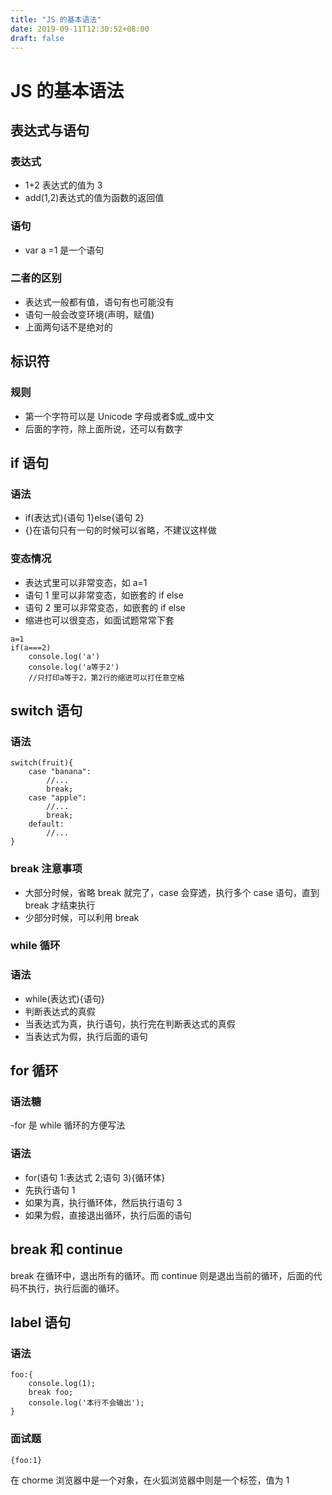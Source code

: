 ```yaml
---
title: "JS 的基本语法"
date: 2019-09-11T12:30:52+08:00
draft: false
---
```


# JS 的基本语法

## 表达式与语句

### 表达式

- 1+2 表达式的值为 3
- add(1,2)表达式的值为函数的返回值

### 语句

- var a =1 是一个语句

### 二者的区别

- 表达式一般都有值，语句有也可能没有
- 语句一般会改变环境(声明，赋值)
- 上面两句话不是绝对的

## 标识符

### 规则

- 第一个字符可以是 Unicode 字母或者\$或\_或中文
- 后面的字符，除上面所说，还可以有数字

## if 语句

### 语法

- if(表达式){语句 1}else{语句 2}
- {}在语句只有一句的时候可以省略，不建议这样做

### 变态情况

- 表达式里可以非常变态，如 a=1
- 语句 1 里可以非常变态，如嵌套的 if else
- 语句 2 里可以非常变态，如嵌套的 if else
- 缩进也可以很变态，如面试题常常下套

```
a=1
if(a===2)
    console.log('a')
    console.log('a等于2')
    //只打印a等于2，第2行的缩进可以打任意空格
```

## switch 语句

### 语法

```
switch(fruit){
    case "banana":
        //...
        break;
    case "apple":
        //...
        break;
    default:
        //...
}
```

### break 注意事项

- 大部分时候，省略 break 就完了，case 会穿透，执行多个 case 语句，直到 break 才结束执行
- 少部分时候，可以利用 break

### while 循环

### 语法

- while(表达式){语句}
- 判断表达式的真假
- 当表达式为真，执行语句，执行完在判断表达式的真假
- 当表达式为假，执行后面的语句

## for 循环

### 语法糖

-for 是 while 循环的方便写法

### 语法

- for(语句 1:表达式 2;语句 3){循环体}
- 先执行语句 1
- 如果为真，执行循环体，然后执行语句 3
- 如果为假，直接退出循环，执行后面的语句

## break 和 continue

break 在循环中，退出所有的循环。而 continue 则是退出当前的循环，后面的代码不执行，执行后面的循环。

## label 语句

### 语法

```
foo:{
    console.log(1);
    break foo;
    console.log('本行不会输出');
}
```

### 面试题

```
{foo:1}
```

在 chorme 浏览器中是一个对象，在火狐浏览器中则是一个标签，值为 1
